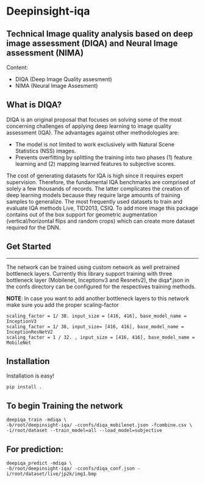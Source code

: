 # Deepinsight-iqa 

## Technical Image quality analysis based on deep image assessment (DIQA) and Neural Image assessment (NIMA)

Content:
- DIQA (Deep Image Quality assesment) 
- NIMA (Neural Image Assesment)

What is DIQA?
-------------
DIQA is an original proposal that focuses on solving some of the most concerning challenges of applying deep learning to image quality assessment (IQA). The advantages against other methodologies are:
- The model is not limited to work exclusively with Natural Scene Statistics (NSS) images.
- Prevents overfitting by splitting the training into two phases (1) feature learning and (2) mapping learned features to subjective scores.

The cost of generating datasets for IQA is high since it requires expert supervision. Therefore, the fundamental IQA benchmarks are comprised of solely a few thousands of records. The latter complicates the creation of deep learning models because they require large amounts of training samples to generalize. 
The most frequently used datasets to train and evaluate IQA methods Live, TID2013, CSIQ. To add more image this package contains out of the box support for geometric augmentation (vertical/horizontal flips and random crops) which can create more dataset required for the DNN.


## Get Started
----------------
The network can be trained using custom network as well pretrained bottleneck layers. Currently this library support training with three bottleneck layer (Mobilenet, Inceptionv3 and Resnetv2), the diqa*.json in the confs directory can be configured for the respectives training methods.

**NOTE**: In case you want to add another bottleneck layers to this network make sure you add the proper scaling-factor
```
scaling_factor = 1/ 38. input_size = [416, 416], base_model_name = InceptionV3
scaling_factor = 1/ 38, input_size= [416, 416], base_model_name = InceptionResNetV2
scaling_factor = 1 / 32. , input_size = [416, 416], base_model_name = MobileNet
```

## Installation

Installation is easy!

```
pip install .
```


To begin Training the network
------------------------------
```
deepiqa_train -mdiqa \
-b/root/deepinsight-iqa/ -cconfs/diqa_mobilenet.json -fcombine.csv \
-i/root/dataset --train_model=all --load_model=subjective
```

For prediction:
--------------
```
deepiqa_predict -mdiqa \
-b/root/deepinsight-iqa/ -cconfs/diqa_conf.json -i/root/dataset/live/jp2k/img1.bmp 
```